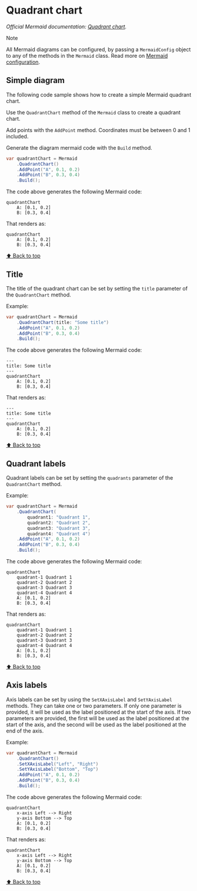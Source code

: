 # Quadrant chart<!-- omit from toc -->

*Official Mermaid documentation: [Quadrant chart](https://mermaid.js.org/syntax/quadrantChart.html).*

> [!NOTE]
> All Mermaid diagrams can be configured, by passing a `MermaidConfig` object to any of the methods in the `Mermaid` class. Read more on [Mermaid configuration](~/configuration.md).

## Simple diagram

The following code sample shows how to create a simple Mermaid quadrant chart.

Use the `QuadrantChart` method of the `Mermaid` class to create a quadrant chart.

Add points with the `AddPoint` method. Coordinates must be between 0 and 1 included.

Generate the diagram mermaid code with the `Build` method.

```csharp
var quadrantChart = Mermaid
    .QuadrantChart()
    .AddPoint("A", 0.1, 0.2)
    .AddPoint("B", 0.3, 0.4)
    .Build();
```

The code above generates the following Mermaid code:

```text
quadrantChart
    A: [0.1, 0.2]
    B: [0.3, 0.4]
```

That renders as:

```mermaid
quadrantChart
    A: [0.1, 0.2]
    B: [0.3, 0.4]
```

[⬆ Back to top](#quadrant-chart)

## Title

The title of the quadrant chart can be set by setting the `title` parameter of the `QuadrantChart` method.

Example:

```csharp
var quadrantChart = Mermaid
    .QuadrantChart(title: "Some title")
    .AddPoint("A", 0.1, 0.2)
    .AddPoint("B", 0.3, 0.4)
    .Build();
```

The code above generates the following Mermaid code:

```text
---
title: Some title
---
quadrantChart
    A: [0.1, 0.2]
    B: [0.3, 0.4]
```

That renders as:

```mermaid
---
title: Some title
---
quadrantChart
    A: [0.1, 0.2]
    B: [0.3, 0.4]
```

[⬆ Back to top](#quadrant-chart)

## Quadrant labels

Quadrant labels can be set by setting the `quadrants` parameter of the `QuadrantChart` method.

Example:

```csharp
var quadrantChart = Mermaid
    .QuadrantChart(
        quadrant1: "Quadrant 1",
        quadrant2: "Quadrant 2",
        quadrant3: "Quadrant 3",
        quadrant4: "Quadrant 4")
    .AddPoint("A", 0.1, 0.2)
    .AddPoint("B", 0.3, 0.4)
    .Build();
```

The code above generates the following Mermaid code:

```text
quadrantChart
    quadrant-1 Quadrant 1
    quadrant-2 Quadrant 2
    quadrant-3 Quadrant 3
    quadrant-4 Quadrant 4
    A: [0.1, 0.2]
    B: [0.3, 0.4]
```

That renders as:

```mermaid
quadrantChart
    quadrant-1 Quadrant 1
    quadrant-2 Quadrant 2
    quadrant-3 Quadrant 3
    quadrant-4 Quadrant 4
    A: [0.1, 0.2]
    B: [0.3, 0.4]
```

[⬆ Back to top](#quadrant-chart)

## Axis labels

Axis labels can be set by using the `SetXAxisLabel` and `SetYAxisLabel` methods. They can take one or two parameters. If only one parameter is provided, it will be used as the label positioned at the start of the axis. If two parameters are provided, the first will be used as the label positioned at the start of the axis, and the second will be used as the label positioned at the end of the axis.

Example:

```csharp
var quadrantChart = Mermaid
    .QuadrantChart()
    .SetXAxisLabel("Left", "Right")
    .SetYAxisLabel("Bottom", "Top")
    .AddPoint("A", 0.1, 0.2)
    .AddPoint("B", 0.3, 0.4)
    .Build();
```

The code above generates the following Mermaid code:

```text
quadrantChart
    x-axis Left --> Right
    y-axis Bottom --> Top
    A: [0.1, 0.2]
    B: [0.3, 0.4]
```

That renders as:

```mermaid
quadrantChart
    x-axis Left --> Right
    y-axis Bottom --> Top
    A: [0.1, 0.2]
    B: [0.3, 0.4]
```

[⬆ Back to top](#quadrant-chart)
